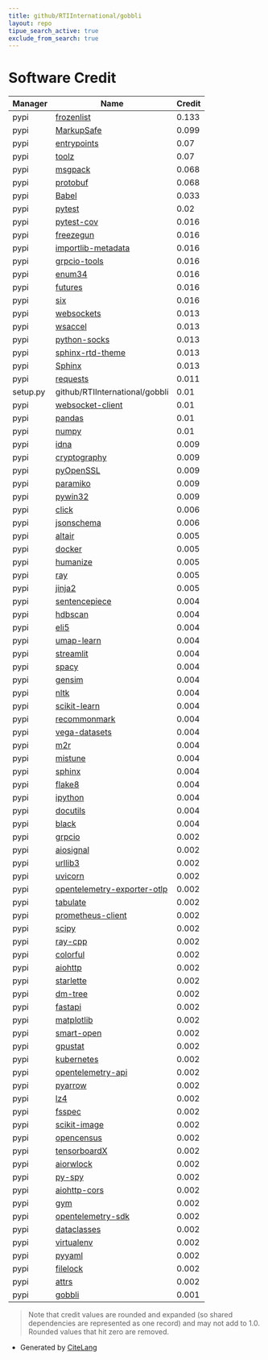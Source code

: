 ```yaml
---
title: github/RTIInternational/gobbli
layout: repo
tipue_search_active: true
exclude_from_search: true
---
```

# Software Credit

|Manager|Name|Credit|
|-------|----|------|
|pypi|[frozenlist](https://github.com/aio-libs/frozenlist)|0.133|
|pypi|[MarkupSafe](https://palletsprojects.com/p/markupsafe/)|0.099|
|pypi|[entrypoints](https://github.com/takluyver/entrypoints)|0.07|
|pypi|[toolz](https://github.com/pytoolz/toolz/)|0.07|
|pypi|[msgpack](https://msgpack.org/)|0.068|
|pypi|[protobuf](https://developers.google.com/protocol-buffers/)|0.068|
|pypi|[Babel](https://pypi.org/project/Babel)|0.033|
|pypi|[pytest](https://pypi.org/project/pytest)|0.02|
|pypi|[pytest-cov](https://pypi.org/project/pytest-cov)|0.016|
|pypi|[freezegun](https://pypi.org/project/freezegun)|0.016|
|pypi|[importlib-metadata](https://pypi.org/project/importlib-metadata)|0.016|
|pypi|[grpcio-tools](https://pypi.org/project/grpcio-tools)|0.016|
|pypi|[enum34](https://pypi.org/project/enum34)|0.016|
|pypi|[futures](https://pypi.org/project/futures)|0.016|
|pypi|[six](https://pypi.org/project/six)|0.016|
|pypi|[websockets](https://pypi.org/project/websockets)|0.013|
|pypi|[wsaccel](https://pypi.org/project/wsaccel)|0.013|
|pypi|[python-socks](https://pypi.org/project/python-socks)|0.013|
|pypi|[sphinx-rtd-theme](https://pypi.org/project/sphinx-rtd-theme)|0.013|
|pypi|[Sphinx](https://pypi.org/project/Sphinx)|0.013|
|pypi|[requests](https://pypi.org/project/requests)|0.011|
|setup.py|github/RTIInternational/gobbli|0.01|
|pypi|[websocket-client](https://github.com/websocket-client/websocket-client.git)|0.01|
|pypi|[pandas](https://pypi.org/project/pandas)|0.01|
|pypi|[numpy](https://pypi.org/project/numpy)|0.01|
|pypi|[idna](https://pypi.org/project/idna)|0.009|
|pypi|[cryptography](https://pypi.org/project/cryptography)|0.009|
|pypi|[pyOpenSSL](https://pypi.org/project/pyOpenSSL)|0.009|
|pypi|[paramiko](https://pypi.org/project/paramiko)|0.009|
|pypi|[pywin32](https://pypi.org/project/pywin32)|0.009|
|pypi|[click](https://pypi.org/project/click)|0.006|
|pypi|[jsonschema](https://pypi.org/project/jsonschema)|0.006|
|pypi|[altair](http://altair-viz.github.io)|0.005|
|pypi|[docker](https://github.com/docker/docker-py)|0.005|
|pypi|[humanize](https://github.com/jmoiron/humanize)|0.005|
|pypi|[ray](https://github.com/ray-project/ray)|0.005|
|pypi|[jinja2](https://palletsprojects.com/p/jinja/)|0.005|
|pypi|[sentencepiece](https://github.com/google/sentencepiece)|0.004|
|pypi|[hdbscan](http://github.com/scikit-learn-contrib/hdbscan)|0.004|
|pypi|[eli5](https://github.com/eli5-org/eli5)|0.004|
|pypi|[umap-learn](http://github.com/lmcinnes/umap)|0.004|
|pypi|[streamlit](https://streamlit.io)|0.004|
|pypi|[spacy](https://pypi.org/project/spacy)|0.004|
|pypi|[gensim](https://pypi.org/project/gensim)|0.004|
|pypi|[nltk](https://pypi.org/project/nltk)|0.004|
|pypi|[scikit-learn](https://pypi.org/project/scikit-learn)|0.004|
|pypi|[recommonmark](https://pypi.org/project/recommonmark)|0.004|
|pypi|[vega-datasets](https://pypi.org/project/vega-datasets)|0.004|
|pypi|[m2r](https://pypi.org/project/m2r)|0.004|
|pypi|[mistune](https://pypi.org/project/mistune)|0.004|
|pypi|[sphinx](https://pypi.org/project/sphinx)|0.004|
|pypi|[flake8](https://pypi.org/project/flake8)|0.004|
|pypi|[ipython](https://pypi.org/project/ipython)|0.004|
|pypi|[docutils](https://pypi.org/project/docutils)|0.004|
|pypi|[black](https://pypi.org/project/black)|0.004|
|pypi|[grpcio](https://grpc.io)|0.002|
|pypi|[aiosignal](https://github.com/aio-libs/aiosignal)|0.002|
|pypi|[urllib3](https://pypi.org/project/urllib3)|0.002|
|pypi|[uvicorn](https://pypi.org/project/uvicorn)|0.002|
|pypi|[opentelemetry-exporter-otlp](https://pypi.org/project/opentelemetry-exporter-otlp)|0.002|
|pypi|[tabulate](https://pypi.org/project/tabulate)|0.002|
|pypi|[prometheus-client](https://pypi.org/project/prometheus-client)|0.002|
|pypi|[scipy](https://pypi.org/project/scipy)|0.002|
|pypi|[ray-cpp](https://pypi.org/project/ray-cpp)|0.002|
|pypi|[colorful](https://pypi.org/project/colorful)|0.002|
|pypi|[aiohttp](https://pypi.org/project/aiohttp)|0.002|
|pypi|[starlette](https://pypi.org/project/starlette)|0.002|
|pypi|[dm-tree](https://pypi.org/project/dm-tree)|0.002|
|pypi|[fastapi](https://pypi.org/project/fastapi)|0.002|
|pypi|[matplotlib](https://pypi.org/project/matplotlib)|0.002|
|pypi|[smart-open](https://pypi.org/project/smart-open)|0.002|
|pypi|[gpustat](https://pypi.org/project/gpustat)|0.002|
|pypi|[kubernetes](https://pypi.org/project/kubernetes)|0.002|
|pypi|[opentelemetry-api](https://pypi.org/project/opentelemetry-api)|0.002|
|pypi|[pyarrow](https://pypi.org/project/pyarrow)|0.002|
|pypi|[lz4](https://pypi.org/project/lz4)|0.002|
|pypi|[fsspec](https://pypi.org/project/fsspec)|0.002|
|pypi|[scikit-image](https://pypi.org/project/scikit-image)|0.002|
|pypi|[opencensus](https://pypi.org/project/opencensus)|0.002|
|pypi|[tensorboardX](https://pypi.org/project/tensorboardX)|0.002|
|pypi|[aiorwlock](https://pypi.org/project/aiorwlock)|0.002|
|pypi|[py-spy](https://pypi.org/project/py-spy)|0.002|
|pypi|[aiohttp-cors](https://pypi.org/project/aiohttp-cors)|0.002|
|pypi|[gym](https://pypi.org/project/gym)|0.002|
|pypi|[opentelemetry-sdk](https://pypi.org/project/opentelemetry-sdk)|0.002|
|pypi|[dataclasses](https://pypi.org/project/dataclasses)|0.002|
|pypi|[virtualenv](https://pypi.org/project/virtualenv)|0.002|
|pypi|[pyyaml](https://pypi.org/project/pyyaml)|0.002|
|pypi|[filelock](https://pypi.org/project/filelock)|0.002|
|pypi|[attrs](https://pypi.org/project/attrs)|0.002|
|pypi|[gobbli](https://github.com/RTIInternational/gobbli/)|0.001|


> Note that credit values are rounded and expanded (so shared dependencies are represented as one record) and may not add to 1.0. Rounded values that hit zero are removed.


- Generated by [CiteLang](https://github.com/vsoch/citelang)
